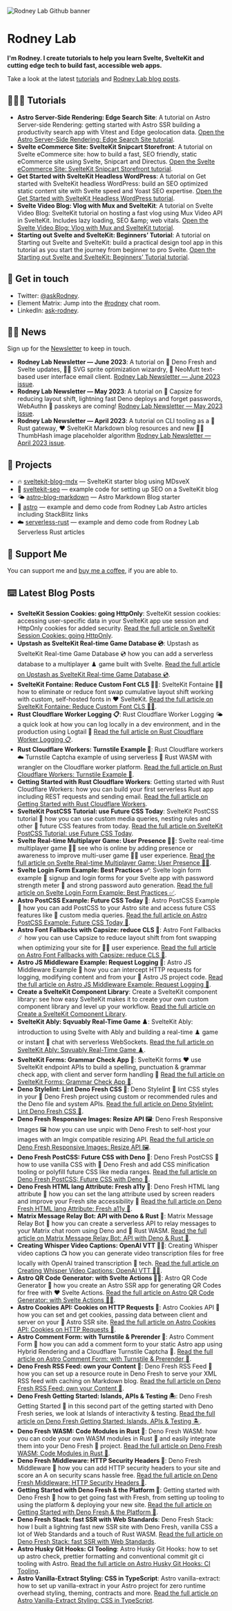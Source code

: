 <img src="./images/rodneylab-github.png" alt="Rodney Lab Github banner">

# Rodney Lab
**I'm Rodney. I create tutorials to help you learn Svelte, SvelteKit and cutting edge tech to build fast, accessible web apps.**

Take a look at the latest <a aria-label="See latest Rodney Lab projects" href="https://plus.rodneylab.com/tutorials" rel="noopener">tutorials</a> and <a aria-label="See latest Rodney Lab projects" href="https://rodneylab.com/blog/" rel="noopener">Rodney Lab blog posts</a>.

## 🧑🏽‍🎓 Tutorials

<!-- TUTORIAL-LIST:START -->
- **Astro Server-Side Rendering: Edge Search Site**: A tutorial on Astro Server-side Rendering: getting started with Astro SSR building a productivity search app with Vitest and Edge geolocation data. <a aria-label="Read Rodney Lab post on Astro Server-Side Rendering: Edge Search Site" href="https://plus.rodneylab.com/tutorials/astro-server-side-rendering" rel="noopener">Open the Astro Server-Side Rendering: Edge Search Site tutorial</a>.
- **Svelte eCommerce Site: SvelteKit Snipcart Storefront**: A tutorial on Svelte eCommerce site: how to build a fast, SEO friendly, static eCommerce site using Svelte, Snipcart and Directus. <a aria-label="Read Rodney Lab post on Svelte eCommerce Site: SvelteKit Snipcart Storefront" href="https://plus.rodneylab.com/tutorials/svelte-ecommerce-site" rel="noopener">Open the Svelte eCommerce Site: SvelteKit Snipcart Storefront tutorial</a>.
- **Get Started with SvelteKit Headless WordPress**: A tutorial on Get started with SvelteKit headless WordPress: build an SEO optimized static content site with Svelte speed and Yoast SEO expertise. <a aria-label="Read Rodney Lab post on Get Started with SvelteKit Headless WordPress" href="https://plus.rodneylab.com/tutorials/get-started-sveltekit-headless-wordpress" rel="noopener">Open the Get Started with SvelteKit Headless WordPress tutorial</a>.
- **Svelte Video Blog: Vlog with Mux and SvelteKit**: A tutorial on Svelte Video Blog: SvelteKit tutorial on hosting a fast vlog using Mux Video API in SvelteKit. Includes lazy loading, SEO &amp;amp; web vitals. <a aria-label="Read Rodney Lab post on Svelte Video Blog: Vlog with Mux and SvelteKit" href="https://plus.rodneylab.com/tutorials/svelte-video-blog" rel="noopener">Open the Svelte Video Blog: Vlog with Mux and SvelteKit tutorial</a>.
- **Starting out Svelte and SvelteKit: Beginners’ Tutorial**: A tutorial on Starting out Svelte and SvelteKit: build a practical design tool app in this tutorial as you start the journey from beginner to pro Svelte. <a aria-label="Read Rodney Lab post on Starting out Svelte and SvelteKit: Beginners’ Tutorial" href="https://plus.rodneylab.com/tutorials/starting-out-svelte-sveltekit" rel="noopener">Open the Starting out Svelte and SvelteKit: Beginners’ Tutorial tutorial</a>.<!-- TUTORIAL-LIST:END -->


## 📱 Get in touch

- Twitter: <a aria-label="Direct message Rodney Lab on twitter" href="https://twitter.com/messages/compose?recipient_id=1323579817258831875" target="_blank" rel="nofollow noopener noreferrer">@askRodney</a>.
- Element Matrix: Jump into the <a aria-label="Join the Rodney Lab Element Matrix room" href="https://matrix.to/#/%23rodney:matrix.org" target="_blank" rel="nofollow noopener noreferrer">#rodney</a> chat room.
- LinkedIn: <a aria-label="Direct message Rodney Lab on LinkedIn" href="https://uk.linkedin.com/in/ask-rodney" target="_blank" rel="nofollow noopener noreferrer">ask-rodney</a>.

## 🧑🏽 News

Sign up for the <a aria-label="Sign up the the Rodney Lab newsletter" href="https://newsletter.rodneylab.com/issue/latest-issue#subscribe" rel="noopener">Newsletter</a> to keep in touch.

<!-- NEWSLETTER-LIST:START -->
- **Rodney Lab Newsletter — June 2023**: A tutorial on 🍋 Deno Fresh and Svelte updates, 🧙🏽 SVG sprite optimization wizardry, 📧 NeoMutt text-based user interface email client. <a aria-label="Read Rodney Lab newsletter on Rodney Lab Newsletter — June 2023" href="https://newsletter.rodneylab.com/issue/2023-06-24" rel="noopener">Rodney Lab Newsletter — June 2023 issue</a>.
- **Rodney Lab Newsletter — May 2023**: A tutorial on 🛶 Capsize for reducing layout shift, lightning fast Deno deploys and forget passwords, WebAuthn 🔑 passkeys are coming! <a aria-label="Read Rodney Lab newsletter on Rodney Lab Newsletter — May 2023" href="https://newsletter.rodneylab.com/issue/2023-05-27" rel="noopener">Rodney Lab Newsletter — May 2023 issue</a>.
- **Rodney Lab Newsletter — April 2023**: A tutorial on CLI tooling as a 🦀 Rust gateway, ❤️ SvelteKit Markdown blog resources and new 👍🏽 ThumbHash image placeholder algorithm <a aria-label="Read Rodney Lab newsletter on Rodney Lab Newsletter — April 2023" href="https://newsletter.rodneylab.com/issue/2023-04-29" rel="noopener">Rodney Lab Newsletter — April 2023 issue</a>.<!-- NEWSLETTER-LIST:END -->

## 🔩 Projects

- 🔥 [sveltekit-blog-mdx](https://github.com/rodneylab/sveltekit-blog-mdx) &mdash; SvelteKit starter blog using MDsveX
- 🤖 [sveltekit-seo](https://github.com/rodneylab/sveltekit-seo) &mdash; example code for setting up SEO on a SvelteKit blog
- 🌤 [astro-blog-markdown](https://github.com/rodneylab/astro-blog-markdown) &mdash; Astro Markdown Blog starter
- 🚀 [astro](https://github.com/rodneylab/astro) &mdash; example and demo code from Rodney Lab Astro articles including StackBlitz links
- ☁️ [serverless-rust](https://github.com/rodneylab/serverless-rust) &mdash; example and demo code from Rodney Lab Serverless Rust articles

## 💙 Support Me

You can support me and <a aria-label="Support Rodney Lab via by me a coffee" href="https://rodneylab.com/giving/" rel="noopener">buy me a coffee</a>, if you are able to.


## ⌨️ Latest Blog Posts


<!-- BLOG-POST-LIST:START -->
- **SvelteKit Session Cookies: going HttpOnly**: SvelteKit session cookies: accessing user-specific data in your SvelteKit app use session and HttpOnly cookies for added security. <a aria-label="Read Rodney Lab post on SvelteKit Session Cookies: going HttpOnly" href="https://rodneylab.com/sveltekit-session-cookies/" rel="noopener">Read the full article on SvelteKit Session Cookies: going HttpOnly</a>.
- **Upstash as SvelteKit Real-time Game Database 💿**: Upstash as SvelteKit Real-time Game Database 💿 how you can add a serverless database to a multiplayer ♟️ game built with Svelte. <a aria-label="Read Rodney Lab post on Upstash as SvelteKit Real-time Game Database 💿" href="https://rodneylab.com/upstash-sveltekit-realtime-game-database/" rel="noopener">Read the full article on Upstash as SvelteKit Real-time Game Database 💿</a>.
- **SvelteKit Fontaine: Reduce Custom Font CLS ✍🏽**: SvelteKit Fontaine ✍🏽 how to eliminate or reduce font swap cumulative layout shift working with custom, self-hosted fonts in ❤️ SvelteKit. <a aria-label="Read Rodney Lab post on SvelteKit Fontaine: Reduce Custom Font CLS ✍🏽" href="https://rodneylab.com/sveltekit-fontaine/" rel="noopener">Read the full article on SvelteKit Fontaine: Reduce Custom Font CLS ✍🏽</a>.
- **Rust Cloudflare Worker Logging 📋**: Rust Cloudflare Worker Logging 🌤️ a quick look at how you can log locally in a dev environment, and in the production using Logtail 📝 <a aria-label="Read Rodney Lab post on Rust Cloudflare Worker Logging 📋" href="https://rodneylab.com/rust-cloudflare-worker-logging/" rel="noopener">Read the full article on Rust Cloudflare Worker Logging 📋</a>.
- **Rust Cloudflare Workers: Turnstile Example 🤖**: Rust Cloudflare workers ☁️ Turnstile Captcha example of using serverless 🦀 Rust WASM with wrangler on the Cloudflare worker platform. <a aria-label="Read Rodney Lab post on Rust Cloudflare Workers: Turnstile Example 🤖" href="https://rodneylab.com/rust-cloudflare-workers-turnstile-example/" rel="noopener">Read the full article on Rust Cloudflare Workers: Turnstile Example 🤖</a>.
- **Getting Started with Rust Cloudflare Workers**: Getting started with Rust Cloudflare Workers: how you can build your first serverless Rust app including REST requests and sending email. <a aria-label="Read Rodney Lab post on Getting Started with Rust Cloudflare Workers" href="https://rodneylab.com/getting-started-rust-cloudflare-workers/" rel="noopener">Read the full article on Getting Started with Rust Cloudflare Workers</a>.
- **SvelteKit PostCSS Tutorial: use Future CSS Today**: SvelteKit PostCSS tutorial 💅 how you can use custom media queries, nesting rules and other 🥏 future CSS features from today. <a aria-label="Read Rodney Lab post on SvelteKit PostCSS Tutorial: use Future CSS Today" href="https://rodneylab.com/sveltekit-postcss-tutorial/" rel="noopener">Read the full article on SvelteKit PostCSS Tutorial: use Future CSS Today</a>.
- **Svelte Real-time Multiplayer Game: User Presence 🙋🏽**: Svelte real-time multiplayer game 👋🏽 see who is online by adding presence or awareness to improve multi-user game 🧑🏽 user experience. <a aria-label="Read Rodney Lab post on Svelte Real-time Multiplayer Game: User Presence 🙋🏽" href="https://rodneylab.com/svelte-realtime-multiplayer-game/" rel="noopener">Read the full article on Svelte Real-time Multiplayer Game: User Presence 🙋🏽</a>.
- **Svelte Login Form Example: Best Practices ✅**: Svelte login form example 📝 signup and login forms for your Svelte app with password strength meter 🔐 and strong password auto generation. <a aria-label="Read Rodney Lab post on Svelte Login Form Example: Best Practices ✅" href="https://rodneylab.com/svelte-login-form-example/" rel="noopener">Read the full article on Svelte Login Form Example: Best Practices ✅</a>.
- **Astro PostCSS Example: Future CSS Today 💅**: Astro PostCSS Example 💅 how you can add PostCSS to your Astro site and access future CSS features like 📐 custom media queries. <a aria-label="Read Rodney Lab post on Astro PostCSS Example: Future CSS Today 💅" href="https://rodneylab.com/astro-postcss-example/" rel="noopener">Read the full article on Astro PostCSS Example: Future CSS Today 💅</a>.
- **Astro Font Fallbacks with Capsize: reduce CLS 📏**: Astro Font Fallbacks ☄️ how you can use Capsize to reduce layout shift from font swapping when optimizing your site for 🧑🏽 user experience. <a aria-label="Read Rodney Lab post on Astro Font Fallbacks with Capsize: reduce CLS 📏" href="https://rodneylab.com/astro-font-fallbacks/" rel="noopener">Read the full article on Astro Font Fallbacks with Capsize: reduce CLS 📏</a>.
- **Astro JS Middleware Example: Request Logging 📝**: Astro JS Middleware Example 📝 how you can intercept HTTP requests for logging, modifying content and from your  🚀 Astro JS project code. <a aria-label="Read Rodney Lab post on Astro JS Middleware Example: Request Logging 📝" href="https://rodneylab.com/astro-js-middleware-example/" rel="noopener">Read the full article on Astro JS Middleware Example: Request Logging 📝</a>.
- **Create a SvelteKit Component Library**: Create a SvelteKit component library: see how easy SvelteKit makes it to create your own custom component library and level up your workflow. <a aria-label="Read Rodney Lab post on Create a SvelteKit Component Library" href="https://rodneylab.com/create-sveltekit-component-library/" rel="noopener">Read the full article on Create a SvelteKit Component Library</a>.
- **SvelteKit Ably: Sqvuably Real-Time Game ♟️**: SvelteKit Ably: introduction to using Svelte with Ably and building a real-time ♟️ game or instant 💬 chat with serverless WebSockets. <a aria-label="Read Rodney Lab post on SvelteKit Ably: Sqvuably Real-Time Game ♟️" href="https://rodneylab.com/sveltekit-ably/" rel="noopener">Read the full article on SvelteKit Ably: Sqvuably Real-Time Game ♟️</a>.
- **SvelteKit Forms: Grammar Check App 📝**: SvelteKit forms ❤️ use SvelteKit endpoint APIs to build a spelling, punctuation &amp; grammar check app, with client and server form handling 📝 <a aria-label="Read Rodney Lab post on SvelteKit Forms: Grammar Check App 📝" href="https://rodneylab.com/sveltekit-forms/" rel="noopener">Read the full article on SvelteKit Forms: Grammar Check App 📝</a>.
- **Deno Stylelint: Lint Deno Fresh CSS 🛁**: Deno Stylelint 🛁 lint CSS styles in your 🍋 Deno Fresh project using custom or recommended rules and the Deno file and system APIs. <a aria-label="Read Rodney Lab post on Deno Stylelint: Lint Deno Fresh CSS 🛁" href="https://rodneylab.com/deno-stylelint/" rel="noopener">Read the full article on Deno Stylelint: Lint Deno Fresh CSS 🛁</a>.
- **Deno Fresh Responsive Images: Resize API 🖼️**: Deno Fresh Responsive Images 🖼️ how you can use unpic with Deno Fresh to self-host your images with an Imgix compatible resizing API. <a aria-label="Read Rodney Lab post on Deno Fresh Responsive Images: Resize API 🖼️" href="https://rodneylab.com/deno-fresh-responsive-images/" rel="noopener">Read the full article on Deno Fresh Responsive Images: Resize API 🖼️</a>.
- **Deno Fresh PostCSS: Future CSS with Deno 💅**: Deno Fresh PostCSS 💅 how to use vanilla CSS with 🍋 Deno Fresh and add CSS minification tooling or polyfill future CSS like media ranges. <a aria-label="Read Rodney Lab post on Deno Fresh PostCSS: Future CSS with Deno 💅" href="https://rodneylab.com/deno-fresh-postcss/" rel="noopener">Read the full article on Deno Fresh PostCSS: Future CSS with Deno 💅</a>.
- **Deno Fresh HTML lang Attribute: Fresh a11y 🤗**: Deno Fresh HTML lang attribute 🍋 how you can set the lang attribute used by screen readers and improve your Fresh site accessibility 🤗 <a aria-label="Read Rodney Lab post on Deno Fresh HTML lang Attribute: Fresh a11y 🤗" href="https://rodneylab.com/deno-fresh-html-lang-attribute/" rel="noopener">Read the full article on Deno Fresh HTML lang Attribute: Fresh a11y 🤗</a>.
- **Matrix Message Relay Bot: API with Deno &amp; Rust 🦀️**: Matrix Message Relay Bot 📢 how you can create a serverless API to relay messages to your Matrix chat room using Deno and 🦀 Rust WASM. <a aria-label="Read Rodney Lab post on Matrix Message Relay Bot: API with Deno &amp; Rust 🦀️" href="https://rodneylab.com/matrix-message-relay-bot/" rel="noopener">Read the full article on Matrix Message Relay Bot: API with Deno &amp; Rust 🦀️</a>.
- **Creating Whisper Video Captions: OpenAI VTT ✍🏽**: Creating Whisper video captions 📺 how you can generate video transcription files for free locally with OpenAI trained transcription 🤖 tech. <a aria-label="Read Rodney Lab post on Creating Whisper Video Captions: OpenAI VTT ✍🏽" href="https://rodneylab.com/creating-whisper-video-captions/" rel="noopener">Read the full article on Creating Whisper Video Captions: OpenAI VTT ✍🏽</a>.
- **Astro QR Code Generator: with Svelte Actions 🦸🏽**: Astro QR Code Generator 📲 how you create an Astro SSR app for generating QR Codes for free with ❤️ Svelte Actions. <a aria-label="Read Rodney Lab post on Astro QR Code Generator: with Svelte Actions 🦸🏽" href="https://rodneylab.com/astro-qr-code-generator/" rel="noopener">Read the full article on Astro QR Code Generator: with Svelte Actions 🦸🏽</a>.
- **Astro Cookies API: Cookies on HTTP Requests 🍪**: Astro Cookies API 🍪 how you can set and get cookies, passing data between client and server on your 🚀 Astro SSR site. <a aria-label="Read Rodney Lab post on Astro Cookies API: Cookies on HTTP Requests 🍪" href="https://rodneylab.com/astro-cookies-api/" rel="noopener">Read the full article on Astro Cookies API: Cookies on HTTP Requests 🍪</a>.
- **Astro Comment Form: with Turnstile &amp; Prerender 🚀**: Astro Comment Form 🚀 how you can add a comment form to your static Astro app using Hybrid Rendering and a Cloudflare Turnstile Captcha 🤖. <a aria-label="Read Rodney Lab post on Astro Comment Form: with Turnstile &amp; Prerender 🚀" href="https://rodneylab.com/astro-comment-form/" rel="noopener">Read the full article on Astro Comment Form: with Turnstile &amp; Prerender 🚀</a>.
- **Deno Fresh RSS Feed: own your Content 📜**: Deno Fresh RSS Feed 📜 how you can set up a resource route in Deno Fresh to serve your XML RSS feed with caching on Markdown blog. <a aria-label="Read Rodney Lab post on Deno Fresh RSS Feed: own your Content 📜" href="https://rodneylab.com/deno-fresh-rss-feed/" rel="noopener">Read the full article on Deno Fresh RSS Feed: own your Content 📜</a>.
- **Deno Fresh Getting Started: Islands, APIs &amp; Testing 🏝️**: Deno Fresh Getting Started 🦕 in this second part of the getting started with Deno Fresh series, we look at Islands of interactivity &amp; testing. <a aria-label="Read Rodney Lab post on Deno Fresh Getting Started: Islands, APIs &amp; Testing 🏝️" href="https://rodneylab.com/deno-fresh-getting-started/" rel="noopener">Read the full article on Deno Fresh Getting Started: Islands, APIs &amp; Testing 🏝️</a>.
- **Deno Fresh WASM: Code Modules in Rust 🦀**: Deno Fresh WASM: how you can code your own WASM modules in Rust 🦀 and easily integrate them into your Deno Fresh 🍋 project. <a aria-label="Read Rodney Lab post on Deno Fresh WASM: Code Modules in Rust 🦀" href="https://rodneylab.com/deno-fresh-wasm/" rel="noopener">Read the full article on Deno Fresh WASM: Code Modules in Rust 🦀</a>.
- **Deno Fresh Middleware: HTTP Security Headers 🔐**: Deno Fresh Middleware 🔐 how you can add HTTP security headers to your site and score an A on security scans hassle free. <a aria-label="Read Rodney Lab post on Deno Fresh Middleware: HTTP Security Headers 🔐" href="https://rodneylab.com/deno-fresh-middleware/" rel="noopener">Read the full article on Deno Fresh Middleware: HTTP Security Headers 🔐</a>.
- **Getting Started with Deno Fresh &amp; the Platform 🍋**: Getting started with Deno Fresh 🍋 how to get going fast with Fresh, from setting up tooling to using the platform &amp; deploying your new site. <a aria-label="Read Rodney Lab post on Getting Started with Deno Fresh &amp; the Platform 🍋" href="https://rodneylab.com/getting-started-deno-fresh/" rel="noopener">Read the full article on Getting Started with Deno Fresh &amp; the Platform 🍋</a>.
- **Deno Fresh Stack: fast SSR with Web Standards**: Deno Fresh Stack: how I built a lightning fast new SSR site with Deno Fresh, vanilla CSS a lot of Web Standards and a touch of Rust WASM. <a aria-label="Read Rodney Lab post on Deno Fresh Stack: fast SSR with Web Standards" href="https://rodneylab.com/deno-fresh-stack/" rel="noopener">Read the full article on Deno Fresh Stack: fast SSR with Web Standards</a>.
- **Astro Husky Git Hooks: CI Tooling**: Astro Husky Git Hooks: how to set up astro check, prettier formatting and conventional commit git ci tooling with Astro. <a aria-label="Read Rodney Lab post on Astro Husky Git Hooks: CI Tooling" href="https://rodneylab.com/astro-husky-git-hooks/" rel="noopener">Read the full article on Astro Husky Git Hooks: CI Tooling</a>.
- **Astro Vanilla-Extract Styling: CSS in TypeScript**: Astro vanilla-extract: how to set up vanilla-extract in your Astro project for zero runtime overhead styling, theming, contracts and more. <a aria-label="Read Rodney Lab post on Astro Vanilla-Extract Styling: CSS in TypeScript" href="https://rodneylab.com/astro-vanilla-extract/" rel="noopener">Read the full article on Astro Vanilla-Extract Styling: CSS in TypeScript</a>.<!-- BLOG-POST-LIST:END -->
